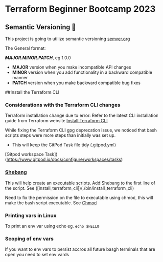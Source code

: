 # Terraform Beginner Bootcamp 2023

## Semantic Versioning :mage:

This project is going to utilize semantic versioning
[semver.org](https://semver.org/)

The General format:

***MAJOR.MINOR.PATCH***, eg 1.0.0

- **MAJOR** version when you make incompatible API changes
- **MINOR** version when you add functionality in a backward compatible manner
- **PATCH** version when you make backward compatible bug fixes


##Install the Terraform CLI

### Considerations with the Terraform CLI changes
Terraform installation change due to error:
Refer to the latest CLI installation guide from Terraform website
[Install Terraform CLI](https://developer.hashicorp.com/terraform/tutorials/aws-get-started/install-cli)

While fixing the Terraform CLI gpg deprecation issue, we noticed that bash scripts steps were more steps than initially was set up.
- This will keep the GitPod Task file tidy (.gitpod.yml)

[Gitpod workspace Task])(https://www.gitpod.io/docs/configure/workspaces/tasks)

### [Shebang](https://en.wikipedia.org/wiki/Shebang_(Unix))
This will help create an executable scripts.
Add Shebang to the first line of the script. See ([install_terraform_cli])(./bin/install_terraform_cli)

Need to fix the permission on the file to executable using chmod, this will make the bash script executable.
See [Chmod](https://www.geeksforgeeks.org/chmod-command-linux)

### Printing vars in Linux

To print an env var using echo eg. `echo $HELLO`

### Scoping of env vars

If you want to env vars to persist accros all future basgh terminals that are open you need to set env vards